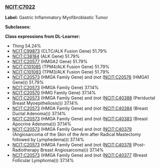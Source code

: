 
### [NCIT:C7022](http://purl.obolibrary.org/obo/NCIT_C7022)
**Label:** Gastric Inflammatory Myofibroblastic Tumor

**Subclasses:** 

**Class expressions from DL-Learner:**

- Thing 54.24%
- [NCIT:C99873](http://purl.obolibrary.org/obo/NCIT_C99873) (CLTC/ALK Fusion Gene) 51.79%
- [NCIT:C38184](http://purl.obolibrary.org/obo/NCIT_C38184) (ALK Gene) 51.79%
- [NCIT:C20577](http://purl.obolibrary.org/obo/NCIT_C20577) (HMGA2 Gene) 51.79%
- [NCIT:C101085](http://purl.obolibrary.org/obo/NCIT_C101085) (TPM4/ALK Fusion Gene) 51.79%
- [NCIT:C101083](http://purl.obolibrary.org/obo/NCIT_C101083) (TPM3/ALK Fusion Gene) 51.79%
- [NCIT:C20573](http://purl.obolibrary.org/obo/NCIT_C20573) (HMGA Family Gene) and (not ([NCIT:C20576](http://purl.obolibrary.org/obo/NCIT_C20576) (HMGA1 Gene))) 51.79%
- [NCIT:C20573](http://purl.obolibrary.org/obo/NCIT_C20573) (HMGA Family Gene) 37.14%
- [NCIT:C20570](http://purl.obolibrary.org/obo/NCIT_C20570) (HMG Family Gene) 37.14%
- [NCIT:C20573](http://purl.obolibrary.org/obo/NCIT_C20573) (HMGA Family Gene) and (not ([NCIT:C40388](http://purl.obolibrary.org/obo/NCIT_C40388) (Periductal Breast Myoepitheliosis))) 37.14%
- [NCIT:C20573](http://purl.obolibrary.org/obo/NCIT_C20573) (HMGA Family Gene) and (not ([NCIT:C40384](http://purl.obolibrary.org/obo/NCIT_C40384) (Breast Ductal Adenoma))) 37.14%
- [NCIT:C20573](http://purl.obolibrary.org/obo/NCIT_C20573) (HMGA Family Gene) and (not ([NCIT:C40383](http://purl.obolibrary.org/obo/NCIT_C40383) (Breast Apocrine Adenoma))) 37.14%
- [NCIT:C20573](http://purl.obolibrary.org/obo/NCIT_C20573) (HMGA Family Gene) and (not ([NCIT:C40379](http://purl.obolibrary.org/obo/NCIT_C40379) (Angiosarcoma of the Skin of the Arm after Radical Mastectomy followed by Lymphedema))) 37.14%
- [NCIT:C20573](http://purl.obolibrary.org/obo/NCIT_C20573) (HMGA Family Gene) and (not ([NCIT:C40378](http://purl.obolibrary.org/obo/NCIT_C40378) (Post-Radiotherapy Breast Angiosarcoma))) 37.14%
- [NCIT:C20573](http://purl.obolibrary.org/obo/NCIT_C20573) (HMGA Family Gene) and (not ([NCIT:C40377](http://purl.obolibrary.org/obo/NCIT_C40377) (Breast Follicular Lymphoma))) 37.14%


